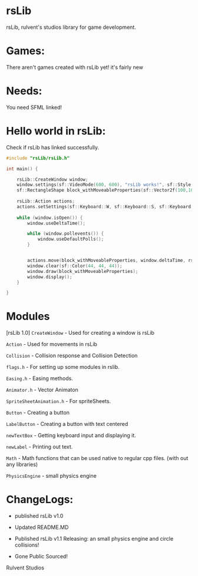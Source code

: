 # rsLib
rsLib, rulvent's studios library for game development.

# Games: 
There aren't  games created with rsLib yet! it's fairly new

# Needs:
You need SFML linked! 


# Hello world in rsLib:
Check if rsLib has linked successfully.

```CPP
#include "rsLib/rsLib.h"

int main() {

	rsLib::CreateWindow window;
	window.settings(sf::VideoMode(600, 600), "rsLib works!", sf::Style::Close);
	sf::RectangleShape block_withMoveableProperties(sf::Vector2f(100,100));
	
	rsLib::Action actions;
	actions.setSettings(sf::Keyboard::W, sf::Keyboard::S, sf::Keyboard::A, sf::Keyboard::D);
	
	while (window.isOpen()) {
		window.useDeltaTime();

		while (window.pollevents()) {
			window.useDefaultPolls();
		}


		actions.move(block_withMoveableProperties, window.deltaTime, rsLib::actions::USE_SMOOTH_MOVEMENT);
		window.clear(sf::Color(44, 44, 44));
		window.draw(block_withMoveableProperties);
		window.display();
	}

}
```


# Modules

[rsLib 1.0]
`CreateWindow` - Used for creating a window is rsLib

`Action` - Used for movements in rsLib

`Collision` - Collision response and Collision Detection

`flags.h` - For setting up some modules in rslib.

`Easing.h` - Easing methods. 

`Animator.h` - Vector Animaton

`SpriteSheetAnimation.h` - For spriteSheets.

`Button` - Creating a button

`LabelButton` - Creating a button with text centered

`newTextBox` - Getting keyboard input and displaying it.

`newLabel` - Printing out text.

`Math` - Math functions that can be used native to regular cpp files. (with out any libraries)

`PhysicsEngine` - small physics engine


# ChangeLogs:
- published rsLib v1.0

- Updated README.MD

- Published rsLib v1.1
	Releasing: an small physics engine and circle collisions!

- Gone Public Sourced!

Rulvent Studios



